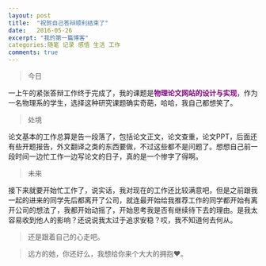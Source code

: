 ```yaml
---
layout: post
title:  "祝贺自己答辩顺利结束了"
date:   2016-05-26
excerpt: "我的第一篇博客"
categories:随笔 记录 感悟 生活 工作
comments: true
---
```


> 今日

一上午的紧张答辩工作终于完成了，我的课题是<span style="color: #800080;"><strong>物理论文网站的设计与实现</strong></span>，作为一名物理系的学生，选择这种研究课题确实奇葩，哈哈，我自己都想笑了。

> 处境

论文基本的工作总算是告一段落了，包括论文正文，论文查重，论文PPT，后面还有些开题报告，外文翻译之类的东西要做，不过这些都不是问题了。想想自己前一段时间一边忙工作一边写论文的日子，真的是一个惨字了得啊。

> 未来

接下来就要开始忙工作了，说实话，我对现在的工作还比较满意吧，但是之前跟我一起的进来的同学先后都离开了公司，就连最开始给我推荐工作的同学都开始有离开公司的想法了，我都开始动摇了，开始思考我是否有继续待下去的理由。是我太容易收到他人的影响？还说说我太过于追求安稳？哎，我不知道何去何从。

> 还是跟着自己的心走吧。

> 远方的她，你还好么，我想给你来个大大的拥抱♥。